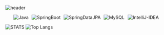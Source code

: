 ![header](https://capsule-render.vercel.app/api?type=venom&color=auto&height=300&section=header&text=H%20E%20L%20L%20O&fontSize=80&color=B897FF)

<!-- header -->
<p align="center" style="display: flex; justify-content: center; gap: 10px; flex-wrap: wrap;">
  <!-- java -->
  <img alt="Java" src="https://img.shields.io/badge/Java-000000.svg?&style=for-the-badge"/>
  <!-- springboot -->
  <img alt="SpringBoot" src="https://img.shields.io/badge/springboot-6DB33F.svg?&style=for-the-badge&logo=springboot&logoColor=white"/>
  <!-- jpa -->
  <img alt="SpringDataJPA" src="https://img.shields.io/badge/Spring Data JPA-6DB33F.svg?&style=for-the-badge&logo=hibernate&logoColor=white"/>
  <!-- mysql -->
  <img alt="MySQL" src="https://img.shields.io/badge/mysql-4479A1.svg?&style=for-the-badge&logo=mysql&logoColor=white"/>
  <!-- intellij -->
  <img alt="IntelliJ-IDEA" src="https://img.shields.io/badge/intellijidea-000000.svg?&style=for-the-badge&logo=intellijidea&logoColor=white"/>
</p>


![STATS](https://github-readme-stats.vercel.app/api?username=onePackPerDay&show_icons=true&theme=graywhite)
![Top Langs](https://github-readme-stats.vercel.app/api/top-langs/?username=onePackPerDay&layout=compact)

